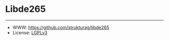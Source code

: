 # Libde265

-----------------

- WWW: https://github.com/strukturag/libde265
- License: [LGPLv3][1]

[1]: https://www.gnu.org/licenses/lgpl.txt